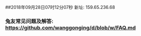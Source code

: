 ##2018年09月28日07时12分07秒 新址: 159.65.236.68
### 兔友常见问题及解答: https://github.com/wanggonging/d/blob/w/FAQ.md
